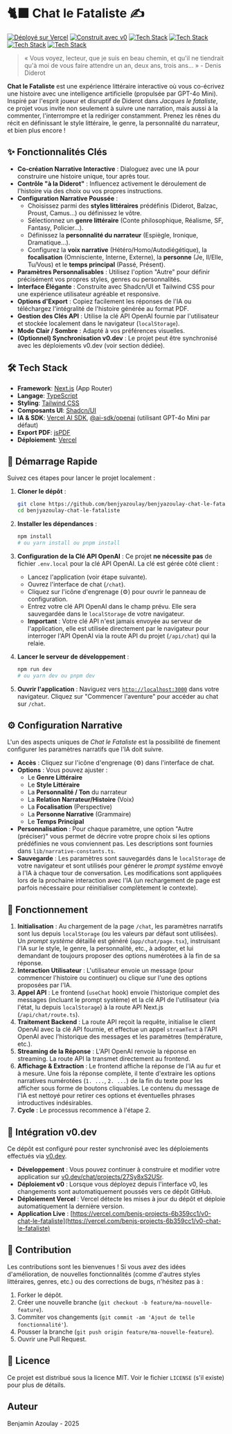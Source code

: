 # 🐈‍⬛ Chat le Fataliste ✍️

[![Déployé sur Vercel](https://img.shields.io/badge/Déployé%20sur-Vercel-black?style=for-the-badge&logo=vercel)](https://vercel.com/benjs-projects-6b359cc1/v0-chat-le-fataliste)
[![Construit avec v0](https://img.shields.io/badge/Construit%20avec-v0.dev-black?style=for-the-badge)](https://v0.dev/chat/projects/27Sy8xS2USr)
[![Tech Stack](https://img.shields.io/badge/Next.js-black?style=for-the-badge&logo=next.js)](https://nextjs.org/)
[![Tech Stack](https://img.shields.io/badge/Tailwind_CSS-black?style=for-the-badge&logo=tailwindcss)](https://tailwindcss.com/)
[![Tech Stack](https://img.shields.io/badge/Shadcn/UI-black?style=for-the-badge)](https://ui.shadcn.com/)
[![Tech Stack](https://img.shields.io/badge/Vercel_AI_SDK-black?style=for-the-badge)](https://sdk.vercel.ai/)

> « Vous voyez, lecteur, que je suis en beau chemin, et qu'il ne tiendrait qu'à moi de vous faire attendre un an, deux ans, trois ans... » - Denis Diderot

**Chat le Fataliste** est une expérience littéraire interactive où vous co-écrivez une histoire avec une intelligence artificielle (propulsée par GPT-4o Mini). Inspiré par l'esprit joueur et disruptif de Diderot dans *Jacques le fataliste*, ce projet vous invite non seulement à suivre une narration, mais aussi à la commenter, l'interrompre et la rediriger constamment. Prenez les rênes du récit en définissant le style littéraire, le genre, la personnalité du narrateur, et bien plus encore !

<!-- Ajoutez une capture d'écran ou un GIF animé ici pour montrer l'interface ! -->
<!-- ![Chat le Fataliste en action](lien_vers_votre_gif_ou_screenshot.gif) -->

## ✨ Fonctionnalités Clés

*   **Co-création Narrative Interactive** : Dialoguez avec une IA pour construire une histoire unique, tour après tour.
*   **Contrôle "à la Diderot"** : Influencez activement le déroulement de l'histoire via des choix ou vos propres instructions.
*   **Configuration Narrative Poussée** :
    *   Choisissez parmi des **styles littéraires** prédéfinis (Diderot, Balzac, Proust, Camus...) ou définissez le vôtre.
    *   Sélectionnez un **genre littéraire** (Conte philosophique, Réalisme, SF, Fantasy, Policier...).
    *   Définissez la **personnalité du narrateur** (Espiègle, Ironique, Dramatique...).
    *   Configurez la **voix narrative** (Hétéro/Homo/Autodiégétique), la **focalisation** (Omnisciente, Interne, Externe), la **personne** (Je, Il/Elle, Tu/Vous) et le **temps principal** (Passé, Présent).
*   **Paramètres Personnalisables** : Utilisez l'option "Autre" pour définir précisément vos propres styles, genres ou personnalités.
*   **Interface Élégante** : Construite avec Shadcn/UI et Tailwind CSS pour une expérience utilisateur agréable et responsive.
*   **Options d'Export** : Copiez facilement les réponses de l'IA ou téléchargez l'intégralité de l'histoire générée au format PDF.
*   **Gestion des Clés API** : Utilise la clé API OpenAI fournie par l'utilisateur et stockée localement dans le navigateur (`localStorage`).
*   **Mode Clair / Sombre** : Adapté à vos préférences visuelles.
*   **(Optionnel) Synchronisation v0.dev** : Le projet peut être synchronisé avec les déploiements v0.dev (voir section dédiée).

## 🛠️ Tech Stack

*   **Framework**: [Next.js](https://nextjs.org/) (App Router)
*   **Langage**: [TypeScript](https://www.typescriptlang.org/)
*   **Styling**: [Tailwind CSS](https://tailwindcss.com/)
*   **Composants UI**: [Shadcn/UI](https://ui.shadcn.com/)
*   **IA & SDK**: [Vercel AI SDK](https://sdk.vercel.ai/), [@ai-sdk/openai](https://sdk.vercel.ai/docs/adapters/openai) (utilisant GPT-4o Mini par défaut)
*   **Export PDF**: [jsPDF](https://github.com/parallax/jsPDF)
*   **Déploiement**: [Vercel](https://vercel.com/)

## 🚀 Démarrage Rapide

Suivez ces étapes pour lancer le projet localement :

1.  **Cloner le dépôt** :
    ```bash
    git clone https://github.com/benjyazoulay/benjyazoulay-chat-le-fataliste.git
    cd benjyazoulay-chat-le-fataliste
    ```

2.  **Installer les dépendances** :
    ```bash
    npm install
    # ou yarn install ou pnpm install
    ```

3.  **Configuration de la Clé API OpenAI** :
    Ce projet **ne nécessite pas** de fichier `.env.local` pour la clé API OpenAI. La clé est gérée côté client :
    *   Lancez l'application (voir étape suivante).
    *   Ouvrez l'interface de chat (`/chat`).
    *   Cliquez sur l'icône d'engrenage (⚙️) pour ouvrir le panneau de configuration.
    *   Entrez votre clé API OpenAI dans le champ prévu. Elle sera sauvegardée dans le `localStorage` de votre navigateur.
    *   **Important** : Votre clé API n'est jamais envoyée au serveur de l'application, elle est utilisée directement par le navigateur pour interroger l'API OpenAI via la route API du projet (`/api/chat`) qui la relaie.

4.  **Lancer le serveur de développement** :
    ```bash
    npm run dev
    # ou yarn dev ou pnpm dev
    ```

5.  **Ouvrir l'application** :
    Naviguez vers [`http://localhost:3000`](http://localhost:3000) dans votre navigateur. Cliquez sur "Commencer l'aventure" pour accéder au chat sur `/chat`.

## ⚙️ Configuration Narrative

L'un des aspects uniques de *Chat le Fataliste* est la possibilité de finement configurer les paramètres narratifs que l'IA doit suivre.

*   **Accès** : Cliquez sur l'icône d'engrenage (⚙️) dans l'interface de chat.
*   **Options** : Vous pouvez ajuster :
    *   Le **Genre Littéraire**
    *   Le **Style Littéraire**
    *   La **Personnalité / Ton** du narrateur
    *   La **Relation Narrateur/Histoire** (Voix)
    *   La **Focalisation** (Perspective)
    *   La **Personne Narrative** (Grammaire)
    *   Le **Temps Principal**
*   **Personnalisation** : Pour chaque paramètre, une option "Autre (préciser)" vous permet de décrire votre propre choix si les options prédéfinies ne vous conviennent pas. Les descriptions sont fournies dans `lib/narrative-constants.ts`.
*   **Sauvegarde** : Les paramètres sont sauvegardés dans le `localStorage` de votre navigateur et sont utilisés pour générer le *prompt système* envoyé à l'IA à chaque tour de conversation. Les modifications sont appliquées lors de la prochaine interaction avec l'IA (un rechargement de page est parfois nécessaire pour réinitialiser complètement le contexte).

## 🔄 Fonctionnement

1.  **Initialisation** : Au chargement de la page `/chat`, les paramètres narratifs sont lus depuis `localStorage` (ou les valeurs par défaut sont utilisées). Un *prompt système* détaillé est généré (`app/chat/page.tsx`), instruisant l'IA sur le style, le genre, la personnalité, etc., à adopter, et lui demandant de toujours proposer des options numérotées à la fin de sa réponse.
2.  **Interaction Utilisateur** : L'utilisateur envoie un message (pour commencer l'histoire ou continuer) ou clique sur l'une des options proposées par l'IA.
3.  **Appel API** : Le frontend (`useChat` hook) envoie l'historique complet des messages (incluant le prompt système) et la clé API de l'utilisateur (via l'état, lu depuis `localStorage`) à la route API Next.js (`/api/chat/route.ts`).
4.  **Traitement Backend** : La route API reçoit la requête, initialise le client OpenAI avec la clé API fournie, et effectue un appel `streamText` à l'API OpenAI avec l'historique des messages et les paramètres (température, etc.).
5.  **Streaming de la Réponse** : L'API OpenAI renvoie la réponse en streaming. La route API la transmet directement au frontend.
6.  **Affichage & Extraction** : Le frontend affiche la réponse de l'IA au fur et à mesure. Une fois la réponse complète, il tente d'extraire les options narratives numérotées (`1. ...`, `2. ...`) de la fin du texte pour les afficher sous forme de boutons cliquables. Le contenu du message de l'IA est nettoyé pour retirer ces options et éventuelles phrases introductives indésirables.
7.  **Cycle** : Le processus recommence à l'étape 2.

## 🔗 Intégration v0.dev

Ce dépôt est configuré pour rester synchronisé avec les déploiements effectués via [v0.dev](https://v0.dev).

*   **Développement** : Vous pouvez continuer à construire et modifier votre application sur [v0.dev/chat/projects/27Sy8xS2USr](https://v0.dev/chat/projects/27Sy8xS2USr).
*   **Déploiement v0** : Lorsque vous déployez depuis l'interface v0, les changements sont automatiquement poussés vers ce dépôt GitHub.
*   **Déploiement Vercel** : Vercel détecte les mises à jour du dépôt et déploie automatiquement la dernière version.
*   **Application Live** : [https://vercel.com/benjs-projects-6b359cc1/v0-chat-le-fataliste](https://vercel.com/benjs-projects-6b359cc1/v0-chat-le-fataliste)

## 🤝 Contribution

Les contributions sont les bienvenues ! Si vous avez des idées d'amélioration, de nouvelles fonctionnalités (comme d'autres styles littéraires, genres, etc.) ou des corrections de bugs, n'hésitez pas à :

1.  Forker le dépôt.
2.  Créer une nouvelle branche (`git checkout -b feature/ma-nouvelle-feature`).
3.  Commiter vos changements (`git commit -am 'Ajout de telle fonctionnalité'`).
4.  Pousser la branche (`git push origin feature/ma-nouvelle-feature`).
5.  Ouvrir une Pull Request.

## 📜 Licence

Ce projet est distribué sous la licence MIT. Voir le fichier `LICENSE` (s'il existe) pour plus de détails.

## Auteur

Benjamin Azoulay - 2025
